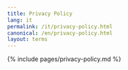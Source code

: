 ```yaml
---
title: Privacy Policy
lang: it
permalink: /it/privacy-policy.html
canonical: /en/privacy-policy.html
layout: terms
---
```


{% include pages/privacy-policy.md %}
